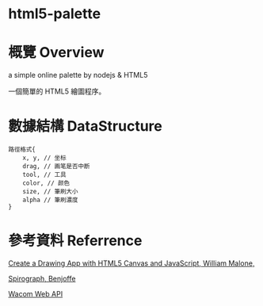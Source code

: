 html5-palette
=============


# 概覽 Overview

a simple online palette by nodejs &amp; HTML5

一個簡單的 HTML5 繪圖程序。

# 數據結構 DataStructure

    路徑格式{
        x, y, // 坐标
        drag, // 画笔是否中断
        tool, // 工具
        color, // 颜色
        size, // 筆刷大小
        alpha // 筆刷濃度
    }


# 參考資料 Referrence

[Create a Drawing App with HTML5 Canvas and JavaScript, William Malone, ](http://www.williammalone.com/articles/create-html5-canvas-javascript-drawing-app/)

[Spirograph, Benjoffe](http://www.benjoffe.com/code/toys/spirograph)

[Wacom Web API](http://www.wacomeng.com/web/)

